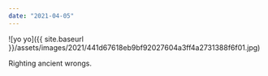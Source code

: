 ```yaml
---
date: "2021-04-05"
---
```


![yo yo]({{ site.baseurl }}/assets/images/2021/441d67618eb9bf92027604a3ff4a2731388f6f01.jpg)

Righting ancient wrongs.
